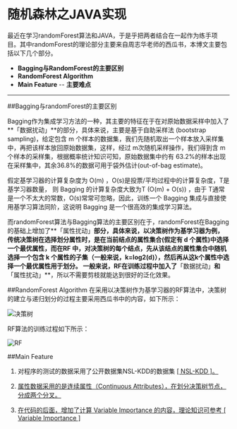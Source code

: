 # 随机森林之JAVA实现

 最近在学习randomForest算法和JAVA，于是乎把两者结合在一起作为练手项目。其中randomForest的理论部分主要来自周志华老师的西瓜书，本博文主要包括以下几个部分。
- **Bagging与RandomForest的主要区别**
- **RandomForest Algorithm**
- **Main Feature**
-- **主要难点**

-------------------


##Bagging与randomForest的主要区别


Bagging作为集成学习方法的一种，其主要的特征在于在对原始数据采样中加入了**「数据扰动」**的部分，具体来说，主要是基于自助采样法 (bootstrap sampling)，给定包含 m 个样本的数据集，我们先随机取出一个样本放入采样集中，再把该样本放回原始数据集，这样，经过 m次随机采样操作，我们得到含 m 个样本的采样集，根据概率统计知识可知，原始数据集中约有 63.2%的样本出现在采样集中，其余36.8%的数据可用于袋外估计(out-of-bag estimate)。

假定基学习器的计算复杂度为 O(m) ，O(s)是投票/平均过程中的计算复杂度，T是基学习器数量， 则 Bagging 的计算复杂度大致为T (O(m) + O(s)) ，由于 T通常是一个不太大的常数，O(s)常常可忽略，因此，训练一个 Bagging 集成与直接使用基学习算法同阶，这说明 Bagging 是一个很高效的集成学习算法。

而randomForest算法与Bagging算法的主要区别在于，randomForest在Bagging的基础上增加了**「属性扰动」**部分，具体来说，以决策树作为基学习器为例，传统决策树在选择划分属性时，是在当前结点的属性集合(假定有 d 个属性)中选择一个最优属性，而在RF 中，对决策树的每个结点，先从该结点的属性集合中随机选择一个包含 k 个属性的子集（一般来说，k=log2(d)），然后再从这k个属性中选择一个最优属性用于划分。
一般来说，RF在训练过程中加入了**「数据扰动」**和**「属性扰动」**，所以不需要剪枝就能达到很好的泛化效果。

##RandomForest Algorithm
在采用以决策树作为基学习器的RF算法中，决策树的建立与递归划分的过程主要采用西瓜书中的内容，如下所示：

![决策树](http://img.blog.csdn.net/20171225214106036?watermark/2/text/aHR0cDovL2Jsb2cuY3Nkbi5uZXQveGl1eGlhbjQ3Mjg=/font/5a6L5L2T/fontsize/400/fill/I0JBQkFCMA==/dissolve/70/gravity/SouthEast)

RF算法的训练过程如下所示：

![RF](http://img.blog.csdn.net/20171225214337677?watermark/2/text/aHR0cDovL2Jsb2cuY3Nkbi5uZXQveGl1eGlhbjQ3Mjg=/font/5a6L5L2T/fontsize/400/fill/I0JBQkFCMA==/dissolve/70/gravity/SouthEast)

##Main Feature
1. 对程序的测试的数据采用了公开数据集NSL-KDD的数据集 <a href="http://www.unb.ca/cic/datasets/nsl.html" target="_blank"> [ NSL-KDD ]。

2. 属性数据采用的是连续属性（Continuous Attributes），在划分决策树节点，分成两个分叉。

3. 在代码的后面，增加了计算 Variable Importance 的内容，理论知识可参考<a href="http://www.stat.berkeley.edu/~breiman/RandomForests/cc_home.htm#ooberr" target="_blank"> [ Variable Importance ]
